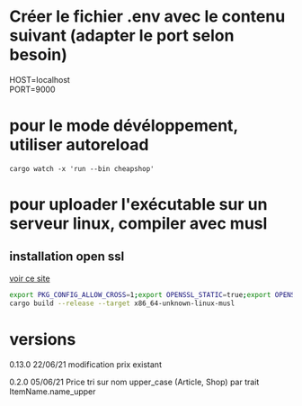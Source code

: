# Créer le fichier .env avec le contenu suivant (adapter le port selon besoin)
HOST=localhost  
PORT=9000

# pour le mode dévéloppement, utiliser autoreload
```cargo watch -x 'run --bin cheapshop'```


# pour uploader l'exécutable sur un serveur linux, compiler avec musl
## installation open ssl
[voir ce site](https://qiita.com/liubin/items/6c94f0b61f746c08b74c)

```sh
export PKG_CONFIG_ALLOW_CROSS=1;export OPENSSL_STATIC=true;export OPENSSL_DIR=/musl; \
cargo build --release --target x86_64-unknown-linux-musl
```

# versions
0.13.0 22/06/21
modification prix existant

0.2.0 05/06/21
Price
tri sur nom upper_case (Article, Shop) par trait ItemName.name_upper
